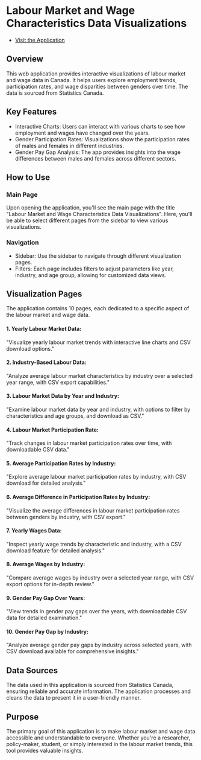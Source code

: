 # Labour Market and Wage Characteristics Data Visualizations

- [Visit the Application](https://labour-market-and-wage-data-visualizations-gbkzvysesfg86lm3xkw.streamlit.app/)

## Overview

This web application provides interactive visualizations of labour market and wage data in Canada. It helps users explore employment trends, participation rates, and wage disparities between genders over time. The data is sourced from Statistics Canada.

## Key Features

- Interactive Charts: Users can interact with various charts to see how employment and wages have changed over the years.
- Gender Participation Rates: Visualizations show the participation rates of males and females in different industries.
- Gender Pay Gap Analysis: The app provides insights into the wage differences between males and females across different sectors.

## How to Use

### Main Page

Upon opening the application, you'll see the main page with the title "Labour Market and Wage Characteristics Data Visualizations". Here, you'll be able to select different pages from the sidebar to view various visualizations.

### Navigation

- Sidebar: Use the sidebar to navigate through different visualization pages.
- Filters: Each page includes filters to adjust parameters like year, industry, and age group, allowing for customized data views.

## Visualization Pages
The application contains 10 pages, each dedicated to a specific aspect of the labour market and wage data.

#### 1. Yearly Labour Market Data:
"Visualize yearly labour market trends with interactive line charts and CSV download options."

#### 2. Industry-Based Labour Data:
"Analyze average labour market characteristics by industry over a selected year range, with CSV export capabilities."

#### 3. Labour Market Data by Year and Industry:
"Examine labour market data by year and industry, with options to filter by characteristics and age groups, and download as CSV."

#### 4. Labour Market Participation Rate:
"Track changes in labour market participation rates over time, with downloadable CSV data."

#### 5. Average Participation Rates by Industry:
"Explore average labour market participation rates by industry, with CSV download for detailed analysis."

#### 6. Average Difference in Participation Rates by Industry:
"Visualize the average differences in labour market participation rates between genders by industry, with CSV export."

#### 7. Yearly Wages Data:
"Inspect yearly wage trends by characteristic and industry, with a CSV download feature for detailed analysis."

#### 8. Average Wages by Industry:
"Compare average wages by industry over a selected year range, with CSV export options for in-depth review."

#### 9. Gender Pay Gap Over Years:
"View trends in gender pay gaps over the years, with downloadable CSV data for detailed examination."

#### 10. Gender Pay Gap by Industry:
"Analyze average gender pay gaps by industry across selected years, with CSV download available for comprehensive insights."

## Data Sources
The data used in this application is sourced from Statistics Canada, ensuring reliable and accurate information. The application processes and cleans the data to present it in a user-friendly manner.

## Purpose
The primary goal of this application is to make labour market and wage data accessible and understandable to everyone. Whether you're a researcher, policy-maker, student, or simply interested in the labour market trends, this tool provides valuable insights.
